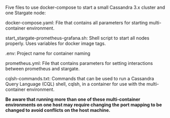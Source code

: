 Five files to use docker-compose to start a small Cassandra 3.x cluster and one Stargate node:

docker-compose.yaml: File that contains all parameters for starting multi-container environment.

start_stargate-prometheus-grafana.sh: Shell script to start all nodes properly. Uses variables for docker image tags.

.env: Project name for container naming

prometheus.yml: File that contains parameters for setting interactions between prometheus and stargate.

cqlsh-commands.txt: Commands that can be used to run a Cassandra Query Language (CQL) shell, cqlsh, in a container
for use with the multi-container environment.

**Be aware that running more than one of these multi-container environments on one host may require
changing the port mapping to be changed to avoid conflicts on the host machine.**
